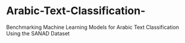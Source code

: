 # Arabic-Text-Classification-
Benchmarking Machine Learning Models for Arabic Text Classification Using the SANAD Dataset 
